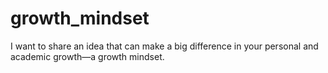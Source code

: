 # growth_mindset
I want to share an idea that can make a big difference in your personal and academic growth—a growth mindset.
